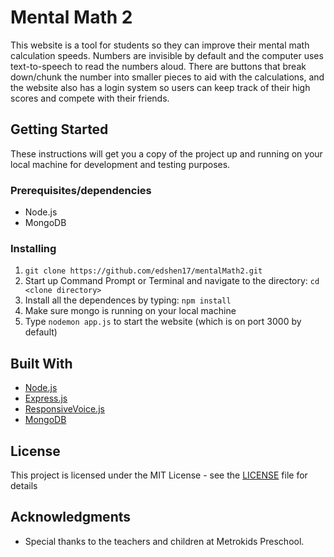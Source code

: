# Mental Math 2
This website is a tool for students so they can improve their mental math calculation speeds. Numbers are invisible by default and the computer uses text-to-speech to read the numbers aloud. There are buttons that break down/chunk the number into smaller pieces to aid with the calculations, and the website also has a login system so users can keep track of their high scores and compete with their friends.
## Getting Started

These instructions will get you a copy of the project up and running on your local machine for development and testing purposes. 

### Prerequisites/dependencies

* Node.js
* MongoDB

### Installing
1. ```git clone https://github.com/edshen17/mentalMath2.git ```
2. Start up Command Prompt or Terminal and navigate to the directory: ```cd <clone directory>```
3. Install all the dependences by typing: ```npm install ``` 
4. Make sure mongo is running on your local machine
5. Type ```nodemon app.js``` to start the website (which is on port 3000 by default)

## Built With

* [Node.js](https://nodejs.org/en/) 
* [Express.js](https://expressjs.com/) 
* [ResponsiveVoice.js](https://responsivevoice.org/)
* [MongoDB](https://www.mongodb.com/)

## License

This project is licensed under the MIT License - see the [LICENSE](LICENSE) file for details

## Acknowledgments

* Special thanks to the teachers and children at Metrokids Preschool.


